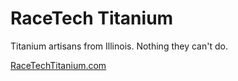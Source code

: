 # RaceTech Titanium

Titanium artisans from Illinois.  Nothing they can't do.

[RaceTechTitanium.com](https://racetechtitanium.com/)
